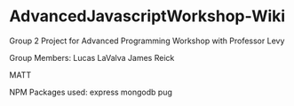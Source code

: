 # AdvancedJavascriptWorkshop-Wiki

Group 2 Project for Advanced Programming Workshop with Professor Levy

Group Members:
Lucas LaValva
James  Reick

MATT

NPM Packages used:
express
mongodb
pug
